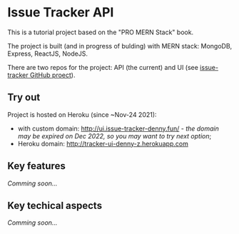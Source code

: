 # Issue Tracker API

This is a tutorial project based on the "PRO MERN Stack" book.

The project is built (and in progress of bulding) with MERN stack: MongoDB, Express, ReactJS, NodeJS.

There are two repos for the project: API (the current) and UI (see [issue-tracker GitHub proect](https://github.com/denny-z/mern-issue-tracker-ui)).

## Try out

Project is hosted on Heroku (since ~Nov-24 2021):
- with custom domain: http://ui.issue-tracker-denny.fun/ - _the domain may be expired on Dec 2022, so you may want to try next option_;
- Heroku domain: http://tracker-ui-denny-z.herokuapp.com 

## Key features

_Comming soon..._


## Key techical aspects

_Comming soon..._
